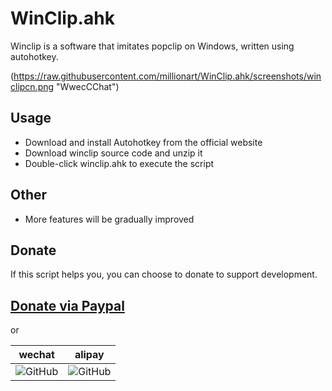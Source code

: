 # WinClip.ahk
Winclip is a software that imitates popclip on Windows, written using autohotkey.

(https://raw.githubusercontent.com/millionart/WinClip.ahk/screenshots/winclipcn.png "WwecCChat")

## Usage
* Download and install Autohotkey from the official website
* Download winclip source code and unzip it
* Double-click winclip.ahk to execute the script

## Other
* More features will be gradually improved

## Donate
If this script helps you, you can choose to donate to support development.

## [Donate via Paypal](https://www.paypal.me/millionart)

or

wechat | alipay
---- | ---
![GitHub](https://millionart.gitbooks.io/shader-forge-chinese-manual-unofficial/content/assets/wechat.png "WwecCChat") | ![GitHub](https://millionart.gitbooks.io/shader-forge-chinese-manual-unofficial/content/assets/alipay.png "alipay")
